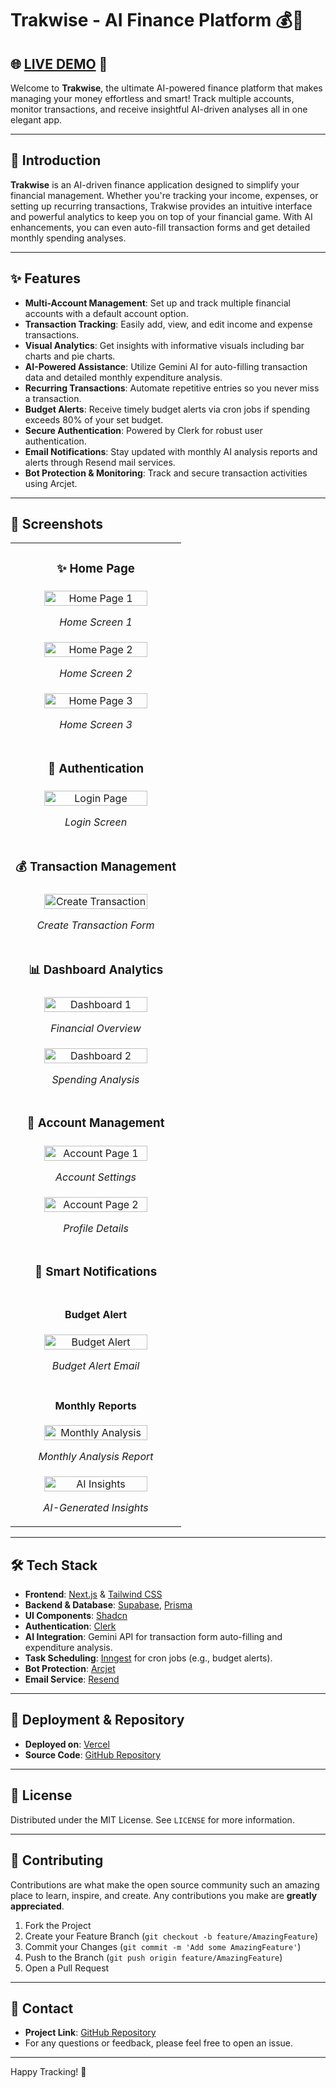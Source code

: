 # Trakwise - AI Finance Platform 💰🤖

## 🌐 [LIVE DEMO](https://Trakwise-ai-finance-platform-ls3y.vercel.app/) 🚀

Welcome to **Trakwise**, the ultimate AI-powered finance platform that makes managing your money effortless and smart! Track multiple accounts, monitor transactions, and receive insightful AI-driven analyses all in one elegant app.

---

## 🚀 Introduction

**Trakwise** is an AI-driven finance application designed to simplify your financial management. Whether you're tracking your income, expenses, or setting up recurring transactions, Trakwise provides an intuitive interface and powerful analytics to keep you on top of your financial game. With AI enhancements, you can even auto-fill transaction forms and get detailed monthly spending analyses.

---

## ✨ Features

- **Multi-Account Management**: Set up and track multiple financial accounts with a default account option.
- **Transaction Tracking**: Easily add, view, and edit income and expense transactions.
- **Visual Analytics**: Get insights with informative visuals including bar charts and pie charts.
- **AI-Powered Assistance**: Utilize Gemini AI for auto-filling transaction data and detailed monthly expenditure analysis.
- **Recurring Transactions**: Automate repetitive entries so you never miss a transaction.
- **Budget Alerts**: Receive timely budget alerts via cron jobs if spending exceeds 80% of your set budget.
- **Secure Authentication**: Powered by Clerk for robust user authentication.
- **Email Notifications**: Stay updated with monthly AI analysis reports and alerts through Resend mail services.
- **Bot Protection & Monitoring**: Track and secure transaction activities using Arcjet.

---
## 📸 Screenshots

<table>
  <tr>
    <td width="100%" align="center">
      <h3>✨ Home Page</h3>
    </td>
  </tr>
  <tr>
    <td width="100%" align="center">
      <img src="https://res.cloudinary.com/dc2cgsjrr/image/upload/v1747147022/Screenshot_2025-05-13_200642_nhgaxd.png" width="80%" alt="Home Page 1" />
      <p><em>Home Screen 1</em></p>
    </td>
  </tr>
  <tr>
    <td width="100%" align="center">
      <img src="https://res.cloudinary.com/dzduidnoo/image/upload/v1743442725/Screenshot_2025-03-31_224613_gwrnxr.png" width="80%" alt="Home Page 2" />
      <p><em>Home Screen 2</em></p>
    </td>
  </tr>
  <tr>
    <td width="100%" align="center">
      <img src="https://res.cloudinary.com/dzduidnoo/image/upload/v1743442725/Screenshot_2025-03-31_224628_itedcf.png" width="80%" alt="Home Page 3" />
      <p><em>Home Screen 3</em></p>
    </td>
  </tr>

  <tr>
    <td width="100%" align="center">
      <h3>🔐 Authentication</h3>
    </td>
  </tr>
  <tr>
    <td width="100%" align="center">
      <img src="https://res.cloudinary.com/dzduidnoo/image/upload/v1743442725/Screenshot_2025-03-31_224942_m0m03g.png" width="80%" alt="Login Page" />
      <p><em>Login Screen</em></p>
    </td>
  </tr>

  <tr>
    <td width="100%" align="center">
      <h3>💰 Transaction Management</h3>
    </td>
  </tr>
  <tr>
    <td width="100%" align="center">
      <img src="https://res.cloudinary.com/dzduidnoo/image/upload/v1743442725/Screenshot_2025-03-31_225215_abclex.png" width="80%" alt="Create Transaction" />
      <p><em>Create Transaction Form</em></p>
    </td>
  </tr>

  <tr>
    <td width="100%" align="center">
      <h3>📊 Dashboard Analytics</h3>
    </td>
  </tr>
  <tr>
    <td width="100%" align="center">
      <img src="https://res.cloudinary.com/dzduidnoo/image/upload/v1743442726/Screenshot_2025-03-31_230420_yfrjvx.png" width="80%" alt="Dashboard 1" />
      <p><em>Financial Overview</em></p>
    </td>
  </tr>
  <tr>
    <td width="100%" align="center">
      <img src="https://res.cloudinary.com/dzduidnoo/image/upload/v1743442726/Screenshot_2025-03-31_230431_genxpy.png" width="80%" alt="Dashboard 2" />
      <p><em>Spending Analysis</em></p>
    </td>
  </tr>

  <tr>
    <td width="100%" align="center">
      <h3>👤 Account Management</h3>
    </td>
  </tr>
  <tr>
    <td width="100%" align="center">
      <img src="https://res.cloudinary.com/dzduidnoo/image/upload/v1743442726/Screenshot_2025-03-31_230226_j0ipni.png" width="80%" alt="Account Page 1" />
      <p><em>Account Settings</em></p>
    </td>
  </tr>
  <tr>
    <td width="100%" align="center">
      <img src="https://res.cloudinary.com/dzduidnoo/image/upload/v1743442726/Screenshot_2025-03-31_230247_jcpl1b.png" width="80%" alt="Account Page 2" />
      <p><em>Profile Details</em></p>
    </td>
  </tr>

  <tr>
    <td width="100%" align="center">
      <h3>📧 Smart Notifications</h3>
    </td>
  </tr>
  <tr>
    <td width="100%" align="center">
      <h4>Budget Alert</h4>
      <img src="https://res.cloudinary.com/dzduidnoo/image/upload/v1743442731/Screenshot_2025-03-31_230643_lhhlse.png" width="80%" alt="Budget Alert" />
      <p><em>Budget Alert Email</em></p>
    </td>
  </tr>
  <tr>
    <td width="100%" align="center">
      <h4>Monthly Reports</h4>
      <img src="https://res.cloudinary.com/dzduidnoo/image/upload/v1743442732/Screenshot_2025-03-31_230702_ek99us.png" width="80%" alt="Monthly Analysis" />
      <p><em>Monthly Analysis Report</em></p>
    </td>
  </tr>
  <tr>
    <td width="100%" align="center">
      <img src="https://res.cloudinary.com/dzduidnoo/image/upload/v1743442822/Screenshot_2025-03-31_231000_kbgbcn.png" width="80%" alt="AI Insights" />
      <p><em>AI-Generated Insights</em></p>
    </td>
  </tr>
</table>

---

## 🛠️ Tech Stack

- **Frontend**: [Next.js](https://nextjs.org/) & [Tailwind CSS](https://tailwindcss.com/)
- **Backend & Database**: [Supabase](https://supabase.com/), [Prisma](https://www.prisma.io/)
- **UI Components**: [Shadcn](https://ui.shadcn.com/)
- **Authentication**: [Clerk](https://clerk.dev/)
- **AI Integration**: Gemini API for transaction form auto-filling and expenditure analysis.
- **Task Scheduling**: [Inngest](https://inngest.com/) for cron jobs (e.g., budget alerts).
- **Bot Protection**: [Arcjet](https://arcjet.io/)
- **Email Service**: [Resend](https://resend.com/)


---

## 🔗 Deployment & Repository

- **Deployed on**: [Vercel](https://vercel.com/)
- **Source Code**: [GitHub Repository](https://github.com/your-username/your-repo)

---

## 📄 License

Distributed under the MIT License. See `LICENSE` for more information.

---

## 🙌 Contributing

Contributions are what make the open source community such an amazing place to learn, inspire, and create. Any contributions you make are **greatly appreciated**.

1. Fork the Project
2. Create your Feature Branch (`git checkout -b feature/AmazingFeature`)
3. Commit your Changes (`git commit -m 'Add some AmazingFeature'`)
4. Push to the Branch (`git push origin feature/AmazingFeature`)
5. Open a Pull Request

---

## 🤝 Contact

- **Project Link**: [GitHub Repository](https://github.com/your-username/your-repo)
- For any questions or feedback, please feel free to open an issue.

---

Happy Tracking! 🎉
